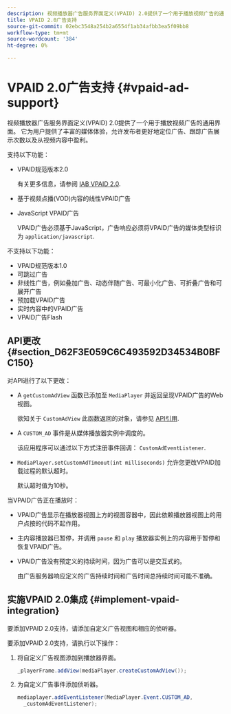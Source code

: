 ```yaml
---
description: 视频播放器广告服务界面定义(VPAID) 2.0提供了一个用于播放视频广告的通用界面。 它为用户提供了丰富的媒体体验，允许发布者更好地定位广告、跟踪广告展示次数以及从视频内容中盈利。
title: VPAID 2.0广告支持
source-git-commit: 02ebc3548a254b2a6554f1ab34afbb3ea5f09bb8
workflow-type: tm+mt
source-wordcount: '384'
ht-degree: 0%

---
```


# VPAID 2.0广告支持 {#vpaid-ad-support}

视频播放器广告服务界面定义(VPAID) 2.0提供了一个用于播放视频广告的通用界面。 它为用户提供了丰富的媒体体验，允许发布者更好地定位广告、跟踪广告展示次数以及从视频内容中盈利。

支持以下功能：

* VPAID规范版本2.0

  有关更多信息，请参阅 [IAB VPAID 2.0](https://www.iab.com/wp-content/uploads/2015/06/VPAID_2_0_Final_04-10-2012.pdf).
* 基于视频点播(VOD)内容的线性VPAID广告
* JavaScript VPAID广告

  VPAID广告必须基于JavaScript，广告响应必须将VPAID广告的媒体类型标识为 `application/javascript`.

不支持以下功能：

* VPAID规范版本1.0
* 可跳过广告
* 非线性广告，例如叠加广告、动态伴随广告、可最小化广告、可折叠广告和可展开广告
* 预加载VPAID广告
* 实时内容中的VPAID广告
* VPAID广告Flash

## API更改 {#section_D62F3E059C6C493592D34534B0BFC150}

对API进行了以下更改：

* A `getCustomAdView` 函数已添加至 `MediaPlayer` 并返回呈现VPAID广告的Web视图。

  欲知关于 `CustomAdView` 此函数返回的对象，请参见 [API引用](https://help.adobe.com/en_US/primetime/api/psdk/javadoc_1.4/index.html).

* A `CUSTOM_AD` 事件是从媒体播放器实例中调度的。

  该应用程序可以通过以下方式注册事件回调： `CustomAdEventListener`.

* `MediaPlayer.setCustomAdTimeout(int milliseconds)` 允许您更改VPAID加载过程的默认超时。

  默认超时值为10秒。

<!--<a id="section_495700E1C5404A7B85307A4137C740C5"></a>-->

当VPAID广告正在播放时：

* VPAID广告显示在播放器视图上方的视图容器中，因此依赖播放器视图上的用户点按的代码不起作用。
* 主内容播放器已暂停，并调用 `pause` 和 `play` 播放器实例上的内容用于暂停和恢复VPAID广告。

* VPAID广告没有预定义的持续时间，因为广告可以是交互式的。

  由广告服务器响应定义的广告持续时间和广告时间总持续时间可能不准确。

## 实施VPAID 2.0集成 {#implement-vpaid-integration}

要添加VPAID 2.0支持，请添加自定义广告视图和相应的侦听器。

要添加VPAID 2.0支持，请执行以下操作：

1. 将自定义广告视图添加到播放器界面。

   ```java
   _playerFrame.addView(mediaPlayer.createCustomAdView());
   ```

1. 为自定义广告事件添加侦听器。

   ```java
   mediaplayer.addEventListener(MediaPlayer.Event.CUSTOM_AD,  
     _customAdEventListener);
   ```
